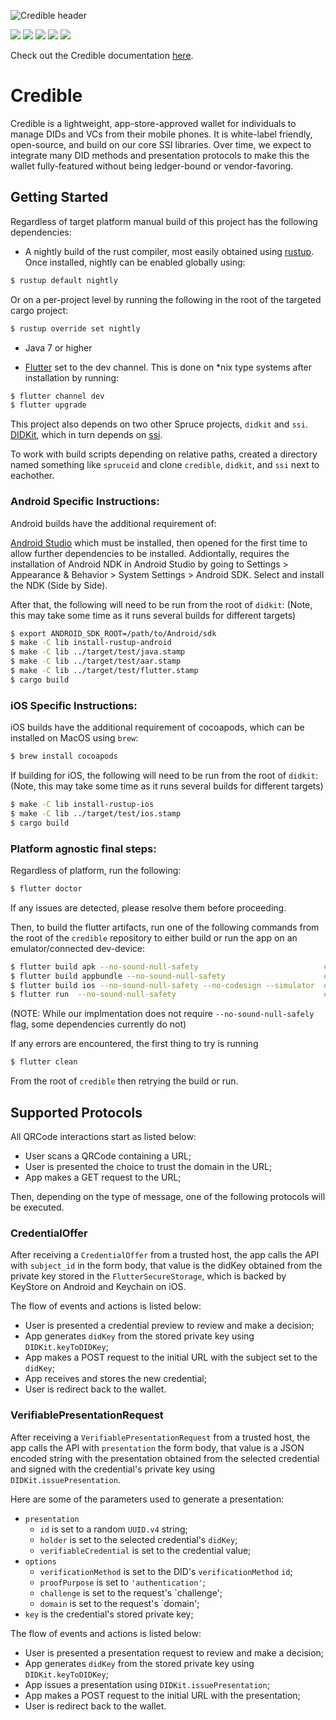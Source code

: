 ![Credible header](https://spruceid.dev/assets/images/crediblehead-9f539ffe32f0082fb362572e7d308c6e.png)

[![](https://img.shields.io/badge/Flutter-1.22.6-blue)](https://flutter.dev/docs/get-started/install) [![](https://img.shields.io/badge/ssi-v0.1-green)](https://www.github.com/spruceid/ssi) [![](https://img.shields.io/badge/DIDKit-v0.1-green)](https://www.github.com/spruceid/didkit) [![](https://img.shields.io/badge/License-Apache--2.0-green)](https://github.com/spruceid/credible/blob/main/LICENSE) [![](https://img.shields.io/twitter/follow/sprucesystems?label=Follow&style=social)](https://twitter.com/sprucesystems) 

Check out the Credible documentation [here](https://spruceid.dev/docs/credible/).

# Credible

Credible is a lightweight, app-store-approved wallet for individuals to manage DIDs and VCs from their mobile phones. It is white-label friendly, open-source, and build on our core SSI libraries.  Over time, we expect to integrate many DID methods and presentation protocols to make this the wallet fully-featured without being ledger-bound or vendor-favoring.

## Getting Started
Regardless of target platform manual build of this project has the 
following dependencies:

* A nightly build of the rust compiler, most easily obtained using
  [rustup](https://www.rust-lang.org/tools/install). Once installed, 
  nightly can be enabled globally using:

```bash
$ rustup default nightly 
```

Or on a per-project level by running the following in the root of the 
targeted cargo project:

```bash
$ rustup override set nightly
```
* Java 7 or higher

* [Flutter](https://flutter.dev/docs/get-started/install) set to the 
  dev channel. This is done on *nix type systems after installation 
  by running:
```bash
$ flutter channel dev
$ flutter upgrade
```

This project also depends on two other Spruce projects, `didkit` and `ssi`.
[DIDKit](https://github.com/spruceid/didkit), which in turn depends on
[ssi](https://github.com/spruceid/ssi). 

To work with build scripts depending on relative paths, created a 
directory named something like `spruceid` and clone `credible`, `didkit`, 
and `ssi` next to eachother.

### Android Specific Instructions: 
Android builds have the additional requirement of:

[Android Studio](https://developer.android.com/studio/install) which must be
installed, then opened for the first time to allow further dependencies to be
installed. Addiontally, requires the installation of Android NDK in Android 
Studio by going to Settings > Appearance & Behavior > System Settings > 
Android SDK. Select and install the NDK (Side by Side).

After that, the following will need to be run from the root of `didkit`:
(Note, this may take some time as it runs several builds for different targets)
```bash
$ export ANDROID_SDK_ROOT=/path/to/Android/sdk
$ make -C lib install-rustup-android
$ make -C lib ../target/test/java.stamp
$ make -C lib ../target/test/aar.stamp
$ make -C lib ../target/test/flutter.stamp
$ cargo build
```

### iOS Specific Instructions:
iOS builds have the additional requirement of cocoapods, which can 
be installed on MacOS using `brew`:
```bash
$ brew install cocoapods
```

If building for iOS, the following will need to be run from the root of `didkit`:
(Note, this may take some time as it runs several builds for different targets)
```bash
$ make -C lib install-rustup-ios 
$ make -C lib ../target/test/ios.stamp
$ cargo build
```

### Platform agnostic final steps:
Regardless of platform, run the following:
```bash
$ flutter doctor
```
If any issues are detected, please resolve them before proceeding.

Then, to build the flutter artifacts, run one of the following
commands from the root of the `credible` repository to either build
or run the app on an emulator/connected dev-device:

```bash
$ flutter build apk --no-sound-null-safety                            # Android APK
$ flutter build appbundle --no-sound-null-safety                      # Android Appbundle
$ flutter build ios --no-sound-null-safety --no-codesign --simulator  # iOS for simulator
$ flutter run  --no-sound-null-safety                                 # Run on emulator
```

(NOTE: While our implmentation does not require `--no-sound-null-safely` flag, some 
dependencies currently do not)

If any errors are encountered, the first thing to try is running
```bash
$ flutter clean
```
From the root of `credible` then retrying the build or run.

## Supported Protocols

All QRCode interactions start as listed below:

- User scans a QRCode containing a URL;
- User is presented the choice to trust the domain in the URL;
- App makes a GET request to the URL;

Then, depending on the type of message, one of the following protocols will be
executed.

### CredentialOffer

After receiving a `CredentialOffer` from a trusted host, the app calls the API
with `subject_id` in the form body, that value is the didKey obtained from the
private key stored in the `FlutterSecureStorage`, which is backed by KeyStore 
on Android and Keychain on iOS.

The flow of events and actions is listed below:

- User is presented a credential preview to review and make a decision;
- App generates `didKey` from the stored private key using `DIDKit.keyToDIDKey`;
- App makes a POST request to the initial URL with the subject set to the `didKey`;
- App receives and stores the new credential;
- User is redirect back to the wallet.

### VerifiablePresentationRequest

After receiving a `VerifiablePresentationRequest` from a trusted host, the app
calls the API with `presentation` the form body, that value is a JSON encoded
string with the presentation obtained from the selected credential and signed
with the credential's private key using `DIDKit.issuePresentation`.

Here are some of the parameters used to generate a presentation:

- `presentation`
  - `id` is set to a random `UUID.v4` string;
  - `holder` is set to the selected credential's `didKey`;
  - `verifiableCredential` is set to the credential value;
- `options`
  - `verificationMethod` is set to the DID's `verificationMethod` `id`;
  - `proofPurpose` is set to `'authentication'`;
  - `challenge` is set to the request's `challenge';
  - `domain` is set to the request's `domain';
- `key` is the credential's stored private key;

The flow of events and actions is listed below:

- User is presented a presentation request to review and make a decision;
- App generates `didKey` from the stored private key using `DIDKit.keyToDIDKey`;
- App issues a presentation using `DIDKit.issuePresentation`;
- App makes a POST request to the initial URL with the presentation;
- User is redirect back to the wallet.
